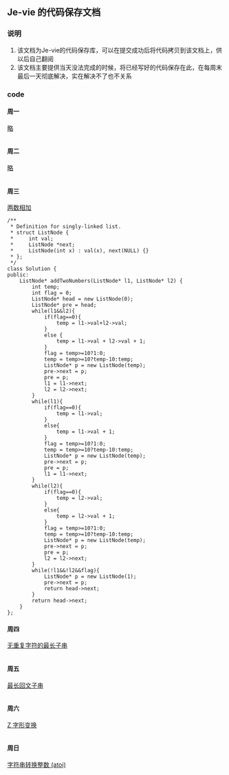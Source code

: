## Je-vie 的代码保存文档
### 说明
1. 该文档为Je-vie的代码保存库，可以在提交成功后将代码拷贝到该文档上，供以后自己翻阅  
2. 该文档主要提供当天没法完成的时候，将已经写好的代码保存在此，在每周末最后一天彻底解决，实在解决不了也不关系
### code
#### 周一
[略]()
```

```
#### 周二
[略]()
```

```
#### 周三
[两数相加](https://leetcode-cn.com/problems/add-two-numbers/)
```
/**
 * Definition for singly-linked list.
 * struct ListNode {
 *     int val;
 *     ListNode *next;
 *     ListNode(int x) : val(x), next(NULL) {}
 * };
 */
class Solution {
public:
    ListNode* addTwoNumbers(ListNode* l1, ListNode* l2) {
        int temp;
        int flag = 0;
        ListNode* head = new ListNode(0);
        ListNode* pre = head;
        while(l1&&l2){
            if(flag==0){
                temp = l1->val+l2->val;
            }
            else {
                temp = l1->val + l2->val + 1;
            }
            flag = temp>=10?1:0;
            temp = temp>=10?temp-10:temp;
            ListNode* p = new ListNode(temp);
            pre->next = p;
            pre = p;
            l1 = l1->next;
            l2 = l2->next;
        }
        while(l1){
            if(flag==0){
                temp = l1->val;
            }
            else{
                temp = l1->val + 1;
            }
            flag = temp>=10?1:0;
            temp = temp>=10?temp-10:temp;
            ListNode* p = new ListNode(temp);
            pre->next = p;
            pre = p;
            l1 = l1->next;
        }
        while(l2){
            if(flag==0){
                temp = l2->val;
            }
            else{
                temp = l2->val + 1;
            }
            flag = temp>=10?1:0;
            temp = temp>=10?temp-10:temp;
            ListNode* p = new ListNode(temp);
            pre->next = p;
            pre = p;
            l2 = l2->next;
        }
        while(!l1&&!l2&&flag){
            ListNode* p = new ListNode(1);
            pre->next = p;
            return head->next;
        }
        return head->next;
    }
};
```
#### 周四
[无重复字符的最长子串](https://leetcode-cn.com/problems/longest-substring-without-repeating-characters/)
```

```
#### 周五
[最长回文子串](https://leetcode-cn.com/problems/longest-palindromic-substring/)
```

```
#### 周六
[Z 字形变换](https://leetcode-cn.com/problems/zigzag-conversion/)
```

```
#### 周日
[字符串转换整数 (atoi)](https://leetcode-cn.com/problems/string-to-integer-atoi/)
```

```
